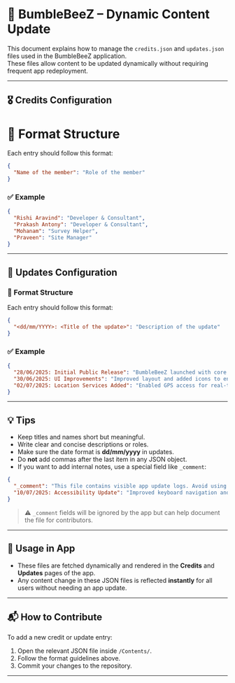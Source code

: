 # 📄 BumbleBeeZ – Dynamic Content Update

This document explains how to manage the `credits.json` and `updates.json` files used in the BumbleBeeZ application.  
These files allow content to be updated dynamically without requiring frequent app redeployment.

---

## 🎖 Credits Configuration

# 🧾 Format Structure

Each entry should follow this format:

```json
{
  "Name of the member": "Role of the member"
}
```

### ✅ Example

```json
{
  "Rishi Aravind": "Developer & Consultant",
  "Prakash Antony": "Developer & Consultant",
  "Mohanam": "Survey Helper",
  "Praveen": "Site Manager"
}
```

---

## 🚀 Updates Configuration

### 🧾 Format Structure

Each entry should follow this format:

```json
{
  "<dd/mm/YYYY>: <Title of the update>": "Description of the update"
}
```

### ✅ Example

```json
{
  "28/06/2025: Initial Public Release": "BumbleBeeZ launched with core features like account creation and role-based access.",
  "30/06/2025: UI Improvements": "Improved layout and added icons to enhance user experience.",
  "02/07/2025: Location Services Added": "Enabled GPS access for real-time field tracking by survey helpers."
}
```

---

## 💡 Tips

- Keep titles and names short but meaningful.
- Write clear and concise descriptions or roles.
- Make sure the date format is **dd/mm/yyyy** in updates.
- Do **not** add commas after the last item in any JSON object.
- If you want to add internal notes, use a special field like `_comment`:

```json
{
  "_comment": "This file contains visible app update logs. Avoid using // or # for comments.",
  "10/07/2025: Accessibility Update": "Improved keyboard navigation and screen reader support."
}
```

> ⚠️ `_comment` fields will be ignored by the app but can help document the file for contributors.

---

## 📌 Usage in App

- These files are fetched dynamically and rendered in the **Credits** and **Updates** pages of the app.
- Any content change in these JSON files is reflected **instantly** for all users without needing an app update.

---

## 📬 How to Contribute

To add a new credit or update entry:
1. Open the relevant JSON file inside `/Contents/`.
2. Follow the format guidelines above.
3. Commit your changes to the repository.

---
